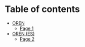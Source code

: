 # Table of contents

* [OREN](README.md)
  * [Page 1](oren/page-1.md)
* [OREN (ES)](oren-es/README.md)
  * [Page 2](oren-es/page-2.md)
